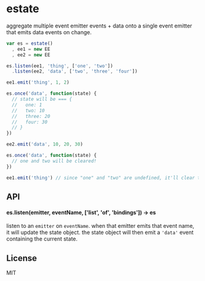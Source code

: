 # estate

aggregate multiple event emitter events + data onto 
a single event emitter that emits data events on change.

```javascript
var es = estate()
  , ee1 = new EE
  , ee2 = new EE

es.listen(ee1, 'thing', ['one', 'two'])
  .listen(ee2, 'data', ['two', 'three', 'four'])

ee1.emit('thing', 1, 2)

es.once('data', function(state) {
  // state will be === {
  //   one: 1
  //   two: 10
  //   three: 20
  //   four: 30
  // }
})

ee2.emit('data', 10, 20, 30)

es.once('data', function(state) {
  // one and two will be cleared!
})

ee1.emit('thing') // since "one" and "two" are undefined, it'll clear those states

```

## API

#### es.listen(emitter, eventName, ['list', 'of', 'bindings']) -> es

listen to an `emitter` on `eventName`. when that emitter emits that event name,
it will update the state object. the state object will then emit a `'data'` event
containing the current state.

## License

MIT
